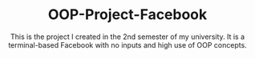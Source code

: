 <!DOCTYPE html>
<html>
<head>
  <style>
    body {
      text-align: center;
    }
  </style>
</head>
<body>
  <h1>OOP-Project-Facebook</h1>
  <p>This is the project I created in the 2nd semester of my university. It is a terminal-based Facebook with no inputs and high use of OOP concepts.</p>
</body>
</html>